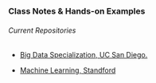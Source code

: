### Class Notes & Hands-on Examples



###### Current Repositories

- [Big Data Specialization, UC San Diego.](bigdata-specialization-ucsandiego/)  

- [Machine Learning, Standford](machinelearning-standford)